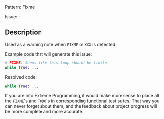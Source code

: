 Pattern: Fixme

Issue: -

## Description

Used as a warning note when `FIXME` or `XXX` is detected.


Example code that will generate this issue:

```python
# FIXME: Seems like this loop should be finite.
while True: ...
```

Resolved code:

```python
while True: ...
```

If you are into Extreme Programming, it would make more sense to place all the `FIXME`'s and `TODO`'s in corresponding functional test suites. That way you can never forget about them, and the feedback about project progress will be more complete and more accurate. 
